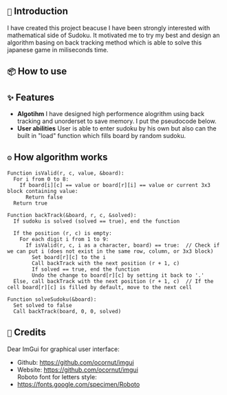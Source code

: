 ## `📃` Introduction
I have created this project beacuse I have been strongly interested with mathematical side of Sudoku. It motivated me to try my best and design an algorithm basing on back tracking method which is able to solve this japanese game in miliseconds time.
## `📦` How to use
## `✨` Features
- **Algotihm** I have designed high performence alogrithm using back tracking and unorderset to save memory. I put the pseudocode below.
- **User abilities** User is able to enter sudoku by his own but also can the built in "load" function which fills board by random sudoku.
## `⚙` How algorithm works
```
Function isValid(r, c, value, &board):
  For i from 0 to 8:
    If board[i][c] == value or board[r][i] == value or current 3x3 block containing value:
      Return false
  Return true

Function backTrack(&board, r, c, &solved):
  If sudoku is solved (solved == true), end the function

  If the position (r, c) is empty:
    For each digit i from 1 to 9:
      If isValid(r, c, i as a character, board) == true:  // Check if we can put i (does not exist in the same row, column, or 3x3 block)
        Set board[r][c] to the i
        Call backTrack with the next position (r + 1, c)
        If solved == true, end the function
        Undo the change to board[r][c] by setting it back to '.'
  Else, call backTrack with the next position (r + 1, c)  // If the cell board[r][c] is filled by default, move to the next cell

Function solveSudoku(&board):
  Set solved to false
  Call backTrack(board, 0, 0, solved)
```
## `📜` Credits
Dear ImGui for graphical user interface:  
- Github: https://github.com/ocornut/imgui  
- Website: https://github.com/ocornut/imgui  
Roboto font for letters style:  
- https://fonts.google.com/specimen/Roboto
